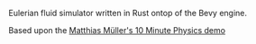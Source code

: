 Eulerian fluid simulator written in Rust ontop of the Bevy engine.

Based upon the [Matthias Müller's 10 Minute Physics demo](https://matthias-research.github.io/pages/tenMinutePhysics/index.html)